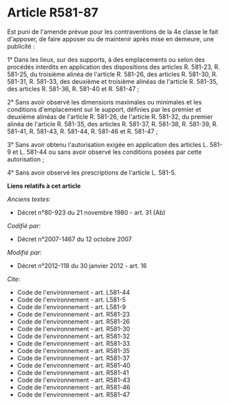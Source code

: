 # Article R581-87

Est puni de l'amende prévue pour les contraventions de la 4e classe le fait d'apposer, de faire apposer ou de maintenir après
mise en demeure, une publicité : 

1° Dans les lieux, sur des supports, à des emplacements ou selon des procédés interdits en application des dispositions des
articles R. 581-23, R. 581-25, du troisième alinéa de l'article R. 581-26, des articles R. 581-30, R. 581-31, R. 581-33, des
deuxième et troisième alinéas de l'article R. 581-35, des articles R. 581-36, 
R. 581-40 et R. 581-47 ; 

2° Sans avoir observé les dimensions maximales ou minimales et les conditions d'emplacement sur le support, définies par les
premier et deuxième alinéas de l'article R. 581-26, de l'article R. 581-32, du premier alinéa de l'article R. 581-35, des
articles R. 581-37, R. 581-38, R. 581-39, 
R. 581-41, R. 581-43, R. 581-44, R. 581-46 et R. 581-47 ; 

3° Sans avoir obtenu l'autorisation exigée en application des articles L. 581-9 et L. 581-44 ou sans avoir observé les
conditions posées par cette autorisation ; 

4° Sans avoir observé les prescriptions de l'article L. 581-5.

**Liens relatifs à cet article**

_Anciens textes_:

  - Décret n°80-923 du 21 novembre 1980 - art. 31 (Ab)

_Codifié par_:

  - Décret n°2007-1467 du 12 octobre 2007

_Modifié par_:

  - Décret n°2012-118 du 30 janvier 2012 - art. 16

_Cite_:

  - Code de l'environnement - art. L581-44
  - Code de l'environnement - art. L581-5
  - Code de l'environnement - art. L581-9
  - Code de l'environnement - art. R581-23
  - Code de l'environnement - art. R581-26
  - Code de l'environnement - art. R581-30
  - Code de l'environnement - art. R581-32
  - Code de l'environnement - art. R581-33
  - Code de l'environnement - art. R581-35
  - Code de l'environnement - art. R581-37
  - Code de l'environnement - art. R581-40
  - Code de l'environnement - art. R581-41
  - Code de l'environnement - art. R581-43
  - Code de l'environnement - art. R581-46
  - Code de l'environnement - art. R581-47
